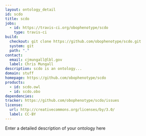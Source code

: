 ```yaml
---
layout: ontology_detail
id: scdo
title: scdo
jobs:
  - id: https://travis-ci.org/obophenotype/scdo
    type: travis-ci
build:
  checkout: git clone https://github.com/obophenotype/scdo.git
  system: git
  path: "."
contact:
  email: cjmungall@lbl.gov
  label: Chris Mungall
description: scdo is an ontology...
domain: stuff
homepage: https://github.com/obophenotype/scdo
products:
  - id: scdo.owl
  - id: scdo.obo
dependencies:
tracker: https://github.com/obophenotype/scdo/issues
license:
  url: http://creativecommons.org/licenses/by/3.0/
  label: CC-BY
---
```


Enter a detailed description of your ontology here
